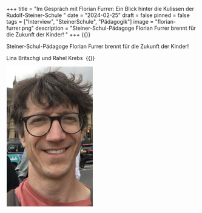 +++
title = "Im Gespräch mit Florian Furrer: Ein Blick hinter die Kulissen der   Rudolf-Steiner-Schule "
date = "2024-02-25"
draft = false
pinned = false
tags = ["Interview", "SteinerSchule", "Pädagogik"]
image = "florian-furrer.png"
description = "Steiner-Schul-Pädagoge Florian Furrer brennt für die Zukunft der Kinder! "
+++
{{<lead>}}

Steiner-Schul-Pädagoge Florian Furrer brennt für die Zukunft der Kinder! 

Lina Britschgi und Rahel Krebs 
{{</lead>}}

![Ein Steiner-Schul-Pädagoge in den Sommerferien!   Florian Furrer im West End, London (04.07.2023) ](florian-furrer.png "Ein Steiner-Schul-Pädagoge in den Sommerferien!   Florian Furrer im West End, London (04.07.2023) ")